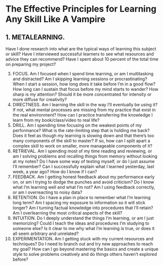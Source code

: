 # The Effective Principles for Learning Any Skill Like A Vampire
## 1. METALEARNING. 
Have I done research into what are the typical ways of
learning this subject or skill? Have I interviewed successful learners to
see what resources and advice they can recommend? Have I spent about
10 percent of the total time on preparing my project?
   
3. FOCUS. Am I focused when I spend time learning, or am I multitasking
and distracted? Am I skipping learning sessions or procrastinating?
When I start a session, how long does it take before I’m in a good flow?
How long can I sustain that focus before my mind starts to wander?
How sharp is my attention? Should it be more concentrated for intensity
or more diffuse for creativity?
4. DIRECTNESS. Am I learning the skill in the way I’ll eventually be using
it? If not, what mental processes are missing from my practice that exist
in the real environment? How can I practice transferring the knowledge I
learn from my book/class/video to real life?
5. DRILL. Am I spending time focusing on the weakest points of my
performance? What is the rate-limiting step that is holding me back?
Does it feel as though my learning is slowing down and that there’s too
many components of the skill to master? If so, how can I split apart a
complex skill to work on smaller, more manageable components of it?
6. RETRIEVAL. Am I spending most of my time reading and reviewing, or
am I solving problems and recalling things from memory without
looking at my notes? Do I have some way of testing myself, or do I just
assume I’ll remember? Can I successfully explain what I learned
yesterday, last week, a year ago? How do I know if I can?
7. FEEDBACK. Am I getting honest feedback about my performance early
on, or am I trying to dodge the punches and avoid criticism? Do I know
what I’m learning well and what I’m not? Am I using feedback
correctly, or am I overreacting to noisy data?
8. RETENTION. Do I have a plan in place to remember what I’m learning
long term? Am I spacing my exposure to information so it will stick
longer? Am I turning factual knowledge into procedures that I’ll retain?
Am I overlearning the most critical aspects of the skill?
9. INTUITION. Do I deeply understand the things I’m learning, or am I just
memorizing? Could I teach the ideas and procedures I’m studying to
someone else? Is it clear to me why what I’m learning is true, or does it
all seem arbitrary and unrelated?
10. EXPERIMENTATION. Am I getting stuck with my current resources and
techniques? Do I need to branch out and try new approaches to reach my
goal? How can I go beyond mastering the basics and create a unique
style to solve problems creatively and do things others haven’t explored
before?
